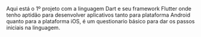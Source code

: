 Aqui está o 1º projeto com a linguagem Dart e seu framework Flutter onde tenho aptidão para desenvolver aplicativos tanto para plataforma Android quanto para a plataforma iOS, é um questionario básico para dar os passos iniciais na linguagem.

